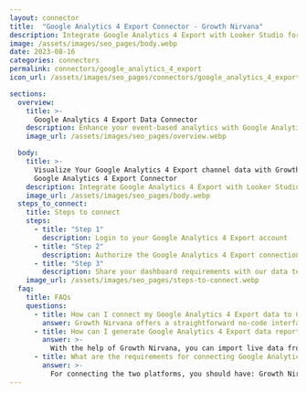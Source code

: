 ```yaml
---
layout: connector
title:  "Google Analytics 4 Export Connector - Growth Nirvana"
description: Integrate Google Analytics 4 Export with Looker Studio for event-driven analytics that shape your digital strategies.
image: /assets/images/seo_pages/body.webp
date: 2023-08-16
categories: connectors
permalink: connectors/google_analytics_4_export
icon_url: /assets/images/seo_pages/connectors/google_analytics_4_export

sections:
  overview:
    title: >-
      Google Analytics 4 Export Data Connector
    description: Enhance your event-based analytics with Google Analytics 4 Export integration. Seamlessly export event data from Google Analytics 4 to Looker Studio's analytical environment, enabling advanced analysis for data-driven strategies.
    image_url: /assets/images/seo_pages/overview.webp

  body:
    title: >-
      Visualize Your Google Analytics 4 Export channel data with Growth Nirvana's
      Google Analytics 4 Export Connector
    description: Integrate Google Analytics 4 Export with Looker Studio for event-driven analytics that shape your digital strategies.
    image_url: /assets/images/seo_pages/body.webp
  steps_to_connect:
    title: Steps to connect
    steps:
      - title: "Step 1"
        description: Login to your Google Analytics 4 Export account
      - title: "Step 2"
        description: Authorize the Google Analytics 4 Export connection to send data to Growth Nirvana
      - title: "Step 3"
        description: Share your dashboard requirements with our data team. We will build the report for you.
    image_url: /assets/images/seo_pages/steps-to-connect.webp
  faq:
    title: FAQs
    questions:
      - title: How can I connect my Google Analytics 4 Export data to Google Data Studio/Looker Studio?
        answer: Growth Nirvana offers a straightforward no-code interface to connect to Google Analytics 4 Export data sources.
      - title: How can I generate Google Analytics 4 Export data reports in Looker Studio?
        answer: >-
          With the help of Growth Nirvana, you can import live data from Google Analytics 4 Export into Looker Studio. These data can be viewed in charts, tables, and dashboards to generate branded reports that can be shared instantly.
      - title: What are the requirements for connecting Google Analytics 4 Export and Looker Studio?
        answer: >-
          For connecting the two platforms, you should have: Growth Nirvana Account and Google Analytics 4 Export Ads Account
---
```

